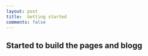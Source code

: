 ```yaml
---
layout: post
title:  Getting started
comments: false
---
```


## Started to build the pages and blogg